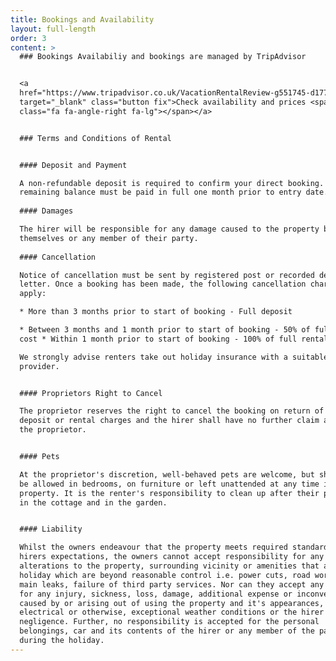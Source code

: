 ```yaml
---
title: Bookings and Availability
layout: full-length
order: 3
content: >
  ### Bookings Availabiliy and bookings are managed by TripAdvisor


  <a
  href="https://www.tripadvisor.co.uk/VacationRentalReview-g551745-d1777377-Garden_Cottage_Crail-Crail_Fife_Scotland.html"
  target="_blank" class="button fix">Check availability and prices <span
  class="fa fa-angle-right fa-lg"></span></a>


  ### Terms and Conditions of Rental 


  #### Deposit and Payment 

  A non-refundable deposit is required to confirm your direct booking. The
  remaining balance must be paid in full one month prior to entry date.
   
  #### Damages 

  The hirer will be responsible for any damage caused to the property by
  themselves or any member of their party.
   
  #### Cancellation 

  Notice of cancellation must be sent by registered post or recorded delivery
  letter. Once a booking has been made, the following cancellation charges
  apply:

  * More than 3 months prior to start of booking - Full deposit 

  * Between 3 months and 1 month prior to start of booking - 50% of full rental
  cost * Within 1 month prior to start of booking - 100% of full rental cost

  We strongly advise renters take out holiday insurance with a suitable
  provider. 


  #### Proprietors Right to Cancel 

  The proprietor reserves the right to cancel the booking on return of the
  deposit or rental charges and the hirer shall have no further claim against
  the proprietor. 


  #### Pets 

  At the proprietor's discretion, well-behaved pets are welcome, but should not
  be allowed in bedrooms, on furniture or left unattended at any time in the
  property. It is the renter's responsibility to clean up after their pet both
  in the cottage and in the garden. 


  #### Liability 

  Whilst the owners endeavour that the property meets required standards and the
  hirers expectations, the owners cannot accept responsibility for any
  alterations to the property, surrounding vicinity or amenities that affect the
  holiday which are beyond reasonable control i.e. power cuts, road works, water
  main leaks, failure of third party services. Nor can they accept any liability
  for any injury, sickness, loss, damage, additional expense or inconvenience
  caused by or arising out of using the property and it's appearances, plumbing,
  electrical or otherwise, exceptional weather conditions or the hirer's
  negligence. Further, no responsibility is accepted for the personal
  belongings, car and its contents of the hirer or any member of the party
  during the holiday.
---
```


